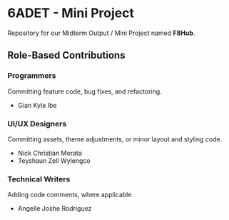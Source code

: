 # 6ADET - Mini Project
Repository for our Midterm Output / Mini Project named **F8Hub**.

## Role-Based Contributions

### Programmers  
Committing feature code, bug fixes, and refactoring.
  - Gian Kyle Ibe  

### UI/UX Designers  
Committing assets, theme adjustments, or minor layout and styling code.
  - Nick Christian Morata  
  - Teyshaun Zell Wylengco  

### Technical Writers
Adding code comments, where applicable
  - Angelle Joshe Rodriguez
  

